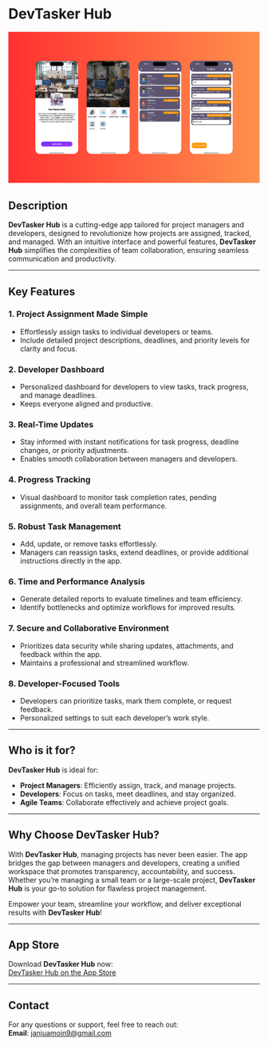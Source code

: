
# DevTasker Hub  

![App Screenshot](https://github.com/MoinJanjua/DevTasker-Hub/blob/main/Untitled%20design.png)  

## Description  

**DevTasker Hub** is a cutting-edge app tailored for project managers and developers, designed to revolutionize how projects are assigned, tracked, and managed. With an intuitive interface and powerful features, **DevTasker Hub** simplifies the complexities of team collaboration, ensuring seamless communication and productivity.  

---

## Key Features  

### 1. Project Assignment Made Simple  
- Effortlessly assign tasks to individual developers or teams.  
- Include detailed project descriptions, deadlines, and priority levels for clarity and focus.  

### 2. Developer Dashboard  
- Personalized dashboard for developers to view tasks, track progress, and manage deadlines.  
- Keeps everyone aligned and productive.  

### 3. Real-Time Updates  
- Stay informed with instant notifications for task progress, deadline changes, or priority adjustments.  
- Enables smooth collaboration between managers and developers.  

### 4. Progress Tracking  
- Visual dashboard to monitor task completion rates, pending assignments, and overall team performance.  

### 5. Robust Task Management  
- Add, update, or remove tasks effortlessly.  
- Managers can reassign tasks, extend deadlines, or provide additional instructions directly in the app.  

### 6. Time and Performance Analysis  
- Generate detailed reports to evaluate timelines and team efficiency.  
- Identify bottlenecks and optimize workflows for improved results.  

### 7. Secure and Collaborative Environment  
- Prioritizes data security while sharing updates, attachments, and feedback within the app.  
- Maintains a professional and streamlined workflow.  

### 8. Developer-Focused Tools  
- Developers can prioritize tasks, mark them complete, or request feedback.  
- Personalized settings to suit each developer’s work style.  

---

## Who is it for?  

**DevTasker Hub** is ideal for:  
- **Project Managers**: Efficiently assign, track, and manage projects.  
- **Developers**: Focus on tasks, meet deadlines, and stay organized.  
- **Agile Teams**: Collaborate effectively and achieve project goals.  

---

## Why Choose DevTasker Hub?  

With **DevTasker Hub**, managing projects has never been easier. The app bridges the gap between managers and developers, creating a unified workspace that promotes transparency, accountability, and success. Whether you’re managing a small team or a large-scale project, **DevTasker Hub** is your go-to solution for flawless project management.  

Empower your team, streamline your workflow, and deliver exceptional results with **DevTasker Hub**!  

---

## App Store  

Download **DevTasker Hub** now:  
[DevTasker Hub on the App Store](https://apps.apple.com/pk/app/devtasker-hub/id6739887572)  

---

## Contact  

For any questions or support, feel free to reach out:  
**Email**: [janjuamoin9@gmail.com](mailto:janjuamoin9@gmail.com)  
 
